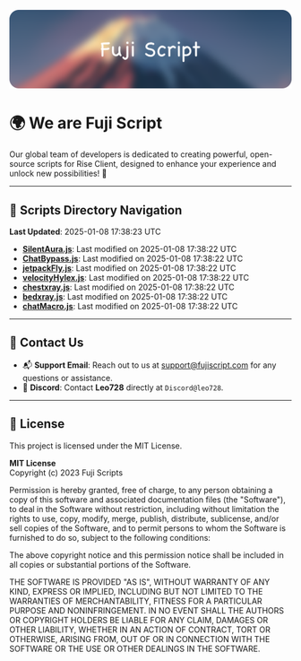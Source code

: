 ![Banner](.github/b.webp)

# 🌍 **We are Fuji Script**

Our global team of developers is dedicated to creating powerful, open-source scripts for Rise Client, designed to enhance your experience and unlock new possibilities! 🌟

---
<!-- SCRIPTS_NAVIGATION_START -->
## 📂 **Scripts Directory Navigation**

**Last Updated**: 2025-01-08 17:38:23 UTC

- **[SilentAura.js](scripts/SilentAura.js)**: Last modified on 2025-01-08 17:38:22 UTC
- **[ChatBypass.js](scripts/ChatBypass.js)**: Last modified on 2025-01-08 17:38:22 UTC
- **[jetpackFly.js](scripts/jetpackFly.js)**: Last modified on 2025-01-08 17:38:22 UTC
- **[velocityHylex.js](scripts/velocityHylex.js)**: Last modified on 2025-01-08 17:38:22 UTC
- **[chestxray.js](scripts/chestxray.js)**: Last modified on 2025-01-08 17:38:22 UTC
- **[bedxray.js](scripts/bedxray.js)**: Last modified on 2025-01-08 17:38:22 UTC
- **[chatMacro.js](scripts/chatMacro.js)**: Last modified on 2025-01-08 17:38:22 UTC

<!-- SCRIPTS_NAVIGATION_END -->

---

## 💬 **Contact Us**  
- 📬 **Support Email**: Reach out to us at [support@fujiscript.com](mailto:support@fujiscript.com) for any questions or assistance.  
- 💬 **Discord**: Contact **Leo728** directly at `Discord@leo728`.

---

## 📜 **License**

This project is licensed under the MIT License.  

**MIT License**  
Copyright (c) 2023 Fuji Scripts  

Permission is hereby granted, free of charge, to any person obtaining a copy of this software and associated documentation files (the "Software"), to deal in the Software without restriction, including without limitation the rights to use, copy, modify, merge, publish, distribute, sublicense, and/or sell copies of the Software, and to permit persons to whom the Software is furnished to do so, subject to the following conditions:  

The above copyright notice and this permission notice shall be included in all copies or substantial portions of the Software.  

THE SOFTWARE IS PROVIDED "AS IS", WITHOUT WARRANTY OF ANY KIND, EXPRESS OR IMPLIED, INCLUDING BUT NOT LIMITED TO THE WARRANTIES OF MERCHANTABILITY, FITNESS FOR A PARTICULAR PURPOSE AND NONINFRINGEMENT. IN NO EVENT SHALL THE AUTHORS OR COPYRIGHT HOLDERS BE LIABLE FOR ANY CLAIM, DAMAGES OR OTHER LIABILITY, WHETHER IN AN ACTION OF CONTRACT, TORT OR OTHERWISE, ARISING FROM, OUT OF OR IN CONNECTION WITH THE SOFTWARE OR THE USE OR OTHER DEALINGS IN THE SOFTWARE.  
